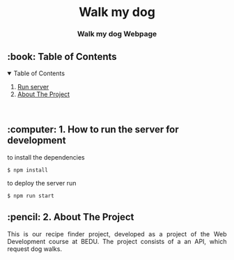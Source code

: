 <h1 align="center"> Walk my dog </h1>
<h3 align="center"> Walk my dog Webpage </h3>

<!-- TABLE OF CONTENTS -->
<h2 id="table-of-contents"> :book: Table of Contents</h2>

<details open="open">
  <summary>Table of Contents</summary>
  <ol>
    <li><a href="#run-server"> Run server</a></li>
    <li><a href="#about-the-project"> About The Project</a></li>

  </ol><br>

<!-- RUN SEVER -->
<h2 id="run-sever"> :computer:  1. How to run the server for development</h2>

<p align="justify"> 
to install the dependencies
</p>

```
$ npm install
```

<p align="justify"> 
to deploy the server run
</p>

```
$ npm run start
```

<!-- ABOUT THE PROJECT -->
<h2 id="about-the-project"> :pencil:  2. About The Project</h2>

<p align="justify"> 
  This is our recipe finder project, developed as a project of the Web Development course at BEDU. The project consists of a an API, which request dog walks.
</p><br>
  

